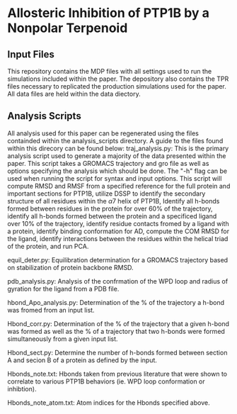 # Allosteric Inhibition of PTP1B by a Nonpolar Terpenoid
## Input Files
This repository contains the MDP files with all settings used to run the simulations included within the paper. The depository also contains the TPR files necessary to replicated the production simulations used for the paper. All data files are held within the data diectory. 

## Analysis Scripts
All analysis used for this paper can be regenerated using the files containded within the analysis_scripts directory. A guide to the files found within this direcory can be found below:
traj_analysis.py: This is the primary analysis script used to generate a majority of the data presented within the paper. This script takes a GROMACS trajectory and gro file as well as options specifying the analysis which should be done. The "-h" flag can be used when running the script for syntax and input options. This script will compute RMSD and RMSF from a specified reference for the full protein and important sections for PTP1B, utilize DSSP to identify the secondary structure of all residues within the $\alpha$7 helix of PTP1B, Identify all h-bonds formed between residues in the protein for over 60% of the trajectory, identify all h-bonds formed between the protein and a specificed ligand over 10% of the trajectory, identify residue contacts fromed by a ligand with a protein, identify binding conformation for AD, compute the COM RMSD for the ligand, identify interactions between the residues within the helical triad of the protein, and run PCA.

equil_deter.py: Equilibration determination for a GROMACS trajectory based on stabilization of protein backbone RMSD.

pdb_analysis.py: Analysis of the confrmation of the WPD loop and radius of gyration for the ligand from a PDB file.

hbond_Apo_analysis.py: Determination of the % of the trajectory a h-bond was fromed from an input list.

Hbond_corr.py: Determination of the % of the trajectory that a given h-bond was formed as well as the % of a trajectory that two h-bonds were formed simultaneously from a given input list.

Hbond_sect.py: Determine the number of h-bonds formed between section A and secion B of a protein as defined by the input.

Hbonds_note.txt: Hbonds taken from previous literature that were shown to correlate to various PTP1B behaviors (ie. WPD loop conformation or inhibtion).

Hbonds_note_atom.txt: Atom indices for the Hbonds specified above.
